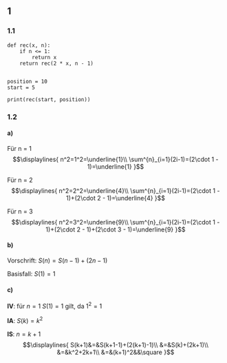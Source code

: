 ## 1
### 1.1
```run-python
def rec(x, n):  
    if n <= 1:  
        return x  
    return rec(2 * x, n - 1)  
  
  
position = 10  
start = 5  
  
print(rec(start, position))
```

### 1.2
#### a)
Für n = 1
$$\displaylines{
n^2=1^2=\underline{1}\\
\sum^{n}_{i=1}(2i-1)=(2\cdot 1 - 1)=\underline{1}
}$$

Für n = 2
$$\displaylines{
n^2=2^2=\underline{4}\\
\sum^{n}_{i=1}(2i-1)=(2\cdot 1 - 1)+(2\cdot 2 - 1)=\underline{4}
}$$

Für n = 3
$$\displaylines{
n^2=3^2=\underline{9}\\
\sum^{n}_{i=1}(2i-1)=(2\cdot 1 - 1)+(2\cdot 2 - 1)+(2\cdot 3 - 1)=\underline{9}
}$$
#### b)
Vorschrift:
$S(n)=S(n-1)+(2n-1)$

Basisfall:
$S(1)=1$

#### c)
**IV**:
für $n=1$
$S(1)=1$
gilt, da $1^2=1$

**IA**:
$S(k)=k^2$

**IS**:
$n=k+1$
$$\displaylines{
S(k+1)&=&S(k+1-1)+(2(k+1)-1)\\
&=&S(k)+(2k+1)\\
&=&k^2+2k+1\\
&=&(k+1)^2&&\square
}$$
